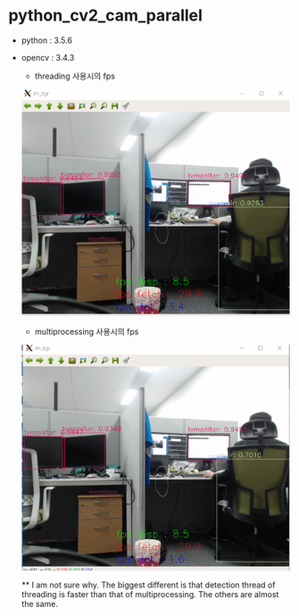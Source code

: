 # python_cv2_cam_parallel
* python : 3.5.6
* opencv : 3.4.3

  * threading 사용시의 fps
  
  ![fps_threading](./img/threading.PNG)

  * multiprocessing 사용시의 fps
  
  ![fps_multiprocessing](./img/multiprocessing.PNG)
  
  ** I am not sure why. The biggest different is that detection thread of threading is faster than that of multiprocessing.  The others are almost the same.
